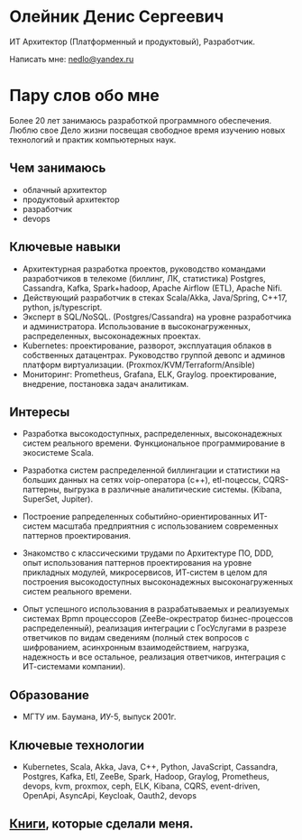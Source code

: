 # Олейник Денис Сергеевич 

ИТ Архитектор (Платформенный и продуктовый), Разработчик.

Написать мне: nedlo@yandex.ru

# Пару слов обо мне

Более 20 лет занимаюсь разработкой программного обеспечения. Люблю свое Дело жизни посвещая свободное время изучению новых технологий и практик компьютерных наук.

## Чем занимаюсь

- облачный архитектор
- продуктовый архитектор
- разработчик
- devops

##  Ключевые навыки

- Архитектурная разработка проектов, руководство командами разработчиков в телекоме (биллинг, ЛК, статистика)
Postgres, Cassandra, Kafka, Spark+hadoop, Apache Airflow (ETL), Apache Nifi.
- Действующий разработчик в стеках Scala/Akka, Java/Spring,  C++17, python, js/typescript.
- Эксперт в SQL/NoSQL. (Postgres/Cassandra) на уровне  разработчика и администратора. Использование в высоконагруженных, распределенных, высоконадежных проектах.
- Kubernetes: проектирование, разворот, эксплуатация облаков в собственных датацентрах. Руководство группой девопс и админов платформ виртуализации. (Proxmox/KVM/Terraform/Ansible)
- Мониторинг: Prometheus, Grafana, ELK, Graylog. проектирование, внедрение, постановка задач аналитикам.

## Интересы

- Разработка высокодоступных, распределенных, высоконадежных систем реального времени. Функциональное программирование в экосистеме Scala.

- Разработка систем распределенной биллингации и статистики на больших данных на сетях voip-оператора (c++),  etl-поцессы, CQRS-паттерны, выгрузка в различные аналитические системы.
(Kibana, SuperSet, Jupiter).  

- Построение рапределенных событийно-ориентированных ИТ-систем масштаба предприятния с использованием современных паттернов проектирования.

- Знакомство с классическими трудами по Архитектуре ПО, DDD, опыт использования паттернов проектирования на уровне прикладных модулей, микросервисов, ИТ-систем в целом для построения высокодоступных высоконадежных высоконагруженных систем реального времени.

- Опыт успешного использования в разрабатываемых и реализуемых системах Bpmn процессоров (ZeeBe-окрестратор бизнес-процессов распределенный), реализация интеграции с ГосУслугами в разрезе ответчиков по видам сведениям (полный стек вопросов с шифрованием, асинхронным взаимодействием, нагрузка, надежность и все остальное, реализация ответчиков, интеграция с ИТ-системами компании).

## Образование

- МГТУ им. Баумана, ИУ-5, выпуск 2001г.

## Ключевые технологии

- Kubernetes, Scala, Akka, Java, C++, Python, JavaScript, Cassandra, Postgres, Kafka, Etl, ZeeBe, Spark, Hadoop, Graylog, Prometheus, devops, kvm, proxmox, ceph, ELK, Kibana, CQRS, event-driven, OpenApi, AsyncApi, Keycloak, Oauth2, devops

## [Книги](Books.md), которые сделали меня.
